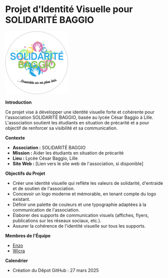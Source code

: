 # Projet d'Identité Visuelle pour SOLIDARITÉ BAGGIO
<img src="logo.png" width="200" height="auto" alt="Description de l'image">

**Introduction**

Ce projet vise à développer une identité visuelle forte et cohérente pour l'association SOLIDARITÉ BAGGIO, basée au lycée César Baggio à Lille. L'association soutient les étudiants en situation de précarité et a pour objectif de renforcer sa visibilité et sa communication.

**Contexte**

* **Association :** SOLIDARITÉ BAGGIO
* **Mission :** Aider les étudiants en situation de précarité
* **Lieu :** Lycée César Baggio, Lille
* **Site Web :** [Lien vers le site web de l'association, si disponible]

**Objectifs du Projet**

* Créer une identité visuelle qui reflète les valeurs de solidarité, d'entraide et de soutien de l'association.
* Concevoir un logo moderne et mémorable, en tenant compte du logo existant.
* Définir une palette de couleurs et une typographie adaptées à la communication de l'association.
* Élaborer des supports de communication visuels (affiches, flyers, publications sur les réseaux sociaux, etc.).
* Assurer la cohérence de l'identité visuelle sur tous les supports.

**Membres de l'Équipe**

* [Enzo](mailto:enzo.mensier@gmail.com)
* [Wicra](mailto:wicramachine@gmail.com)

**Calendrier**

* Création du Dêpot GitHub : 27 mars 2025
